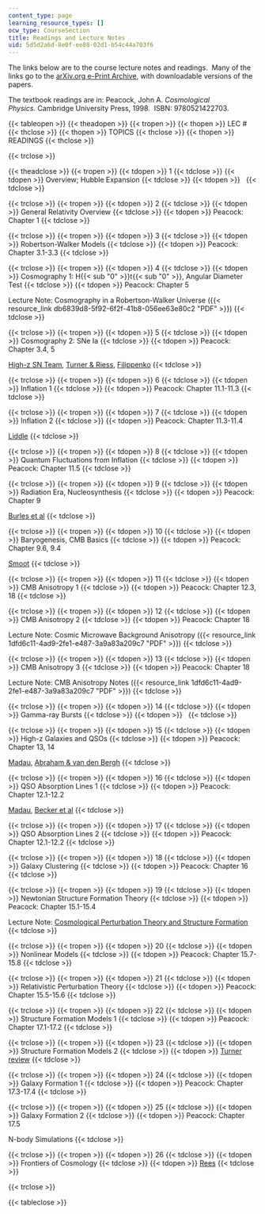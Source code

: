 ```yaml
---
content_type: page
learning_resource_types: []
ocw_type: CourseSection
title: Readings and Lecture Notes
uid: 5d5d2a6d-8e0f-ee88-02d1-b54c44a703f6
---
```


The links below are to the course lecture notes and readings.  Many of the links go to the [arXiv.org e-Print Archive](http://de.arxiv.org/), with downloadable versions of the papers.

The textbook readings are in: Peacock, John A. _Cosmological Physics._ Cambridge University Press, 1998.  ISBN: 9780521422703.

{{< tableopen >}}
{{< theadopen >}}
{{< tropen >}}
{{< thopen >}}
LEC #
{{< thclose >}}
{{< thopen >}}
TOPICS
{{< thclose >}}
{{< thopen >}}
READINGS
{{< thclose >}}

{{< trclose >}}

{{< theadclose >}}
{{< tropen >}}
{{< tdopen >}}
1
{{< tdclose >}}
{{< tdopen >}}
Overview; Hubble Expansion
{{< tdclose >}}
{{< tdopen >}}
 
{{< tdclose >}}

{{< trclose >}}
{{< tropen >}}
{{< tdopen >}}
2
{{< tdclose >}}
{{< tdopen >}}
General Relativity Overview
{{< tdclose >}}
{{< tdopen >}}
Peacock: Chapter 1
{{< tdclose >}}

{{< trclose >}}
{{< tropen >}}
{{< tdopen >}}
3
{{< tdclose >}}
{{< tdopen >}}
Robertson-Walker Models
{{< tdclose >}}
{{< tdopen >}}
Peacock: Chapter 3.1-3.3
{{< tdclose >}}

{{< trclose >}}
{{< tropen >}}
{{< tdopen >}}
4
{{< tdclose >}}
{{< tdopen >}}
Cosmography 1: H{{< sub "0" >}}t{{< sub "0" >}}, Angular Diameter Test
{{< tdclose >}}
{{< tdopen >}}
Peacock: Chapter 5  
  
Lecture Note: Cosmography in a Robertson-Walker Universe ({{< resource_link db6839d8-5f92-6f2f-41b8-056ee63e80c2 "PDF" >}})
{{< tdclose >}}

{{< trclose >}}
{{< tropen >}}
{{< tdopen >}}
5
{{< tdclose >}}
{{< tdopen >}}
Cosmography 2: SNe Ia
{{< tdclose >}}
{{< tdopen >}}
Peacock: Chapter 3.4, 5  
  
[High-z SN Team](http://www.cfa.harvard.edu/supernova//HighZ.html), [Turner & Riess](http://de.arxiv.org/abs/astro-ph/0106051), [Filippenko](http://de.arxiv.org/abs/astro-ph/0109399)
{{< tdclose >}}

{{< trclose >}}
{{< tropen >}}
{{< tdopen >}}
6
{{< tdclose >}}
{{< tdopen >}}
Inflation 1
{{< tdclose >}}
{{< tdopen >}}
Peacock: Chapter 11.1-11.3
{{< tdclose >}}

{{< trclose >}}
{{< tropen >}}
{{< tdopen >}}
7
{{< tdclose >}}
{{< tdopen >}}
Inflation 2
{{< tdclose >}}
{{< tdopen >}}
Peacock: Chapter 11.3-11.4  
  
[Liddle](http://de.arxiv.org/abs/astro-ph/0109439)
{{< tdclose >}}

{{< trclose >}}
{{< tropen >}}
{{< tdopen >}}
8
{{< tdclose >}}
{{< tdopen >}}
Quantum Fluctuations from Inflation
{{< tdclose >}}
{{< tdopen >}}
Peacock: Chapter 11.5
{{< tdclose >}}

{{< trclose >}}
{{< tropen >}}
{{< tdopen >}}
9
{{< tdclose >}}
{{< tdopen >}}
Radiation Era, Nucleosynthesis
{{< tdclose >}}
{{< tdopen >}}
Peacock: Chapter 9  
  
[Burles et al](http://de.arxiv.org/abs/astro-ph/0010171)
{{< tdclose >}}

{{< trclose >}}
{{< tropen >}}
{{< tdopen >}}
10
{{< tdclose >}}
{{< tdopen >}}
Baryogenesis, CMB Basics
{{< tdclose >}}
{{< tdopen >}}
Peacock: Chapter 9.6, 9.4  
  
[Smoot](http://de.arxiv.org/abs/astro-ph/9902027)
{{< tdclose >}}

{{< trclose >}}
{{< tropen >}}
{{< tdopen >}}
11
{{< tdclose >}}
{{< tdopen >}}
CMB Anisotropy 1
{{< tdclose >}}
{{< tdopen >}}
Peacock: Chapter 12.3, 18
{{< tdclose >}}

{{< trclose >}}
{{< tropen >}}
{{< tdopen >}}
12
{{< tdclose >}}
{{< tdopen >}}
CMB Anisotropy 2
{{< tdclose >}}
{{< tdopen >}}
Peacock: Chapter 18  
  
Lecture Note: Cosmic Microwave Background Anisotropy ({{< resource_link 1dfd6c11-4ad9-2fe1-e487-3a9a83a209c7 "PDF" >}})
{{< tdclose >}}

{{< trclose >}}
{{< tropen >}}
{{< tdopen >}}
13
{{< tdclose >}}
{{< tdopen >}}
CMB Anisotropy 3
{{< tdclose >}}
{{< tdopen >}}
Peacock: Chapter 18  
  
Lecture Note: CMB Anisotropy Notes ({{< resource_link 1dfd6c11-4ad9-2fe1-e487-3a9a83a209c7 "PDF" >}})
{{< tdclose >}}

{{< trclose >}}
{{< tropen >}}
{{< tdopen >}}
14
{{< tdclose >}}
{{< tdopen >}}
Gamma-ray Bursts
{{< tdclose >}}
{{< tdopen >}}
 
{{< tdclose >}}

{{< trclose >}}
{{< tropen >}}
{{< tdopen >}}
15
{{< tdclose >}}
{{< tdopen >}}
High-z Galaxies and QSOs
{{< tdclose >}}
{{< tdopen >}}
Peacock: Chapter 13, 14  
  
[Madau](http://de.arxiv.org/abs/astro-ph/9902228), [Abraham & van den Bergh](http://de.arxiv.org/abs/astro-ph/0109358)
{{< tdclose >}}

{{< trclose >}}
{{< tropen >}}
{{< tdopen >}}
16
{{< tdclose >}}
{{< tdopen >}}
QSO Absorption Lines 1
{{< tdclose >}}
{{< tdopen >}}
Peacock: Chapter 12.1-12.2  
  
[Madau](http://de.arxiv.org/abs/astro-ph/0005106), [Becker et al](http://de.arxiv.org/abs/astro-ph/0108097)
{{< tdclose >}}

{{< trclose >}}
{{< tropen >}}
{{< tdopen >}}
17
{{< tdclose >}}
{{< tdopen >}}
QSO Absorption Lines 2
{{< tdclose >}}
{{< tdopen >}}
Peacock: Chapter 12.1-12.2
{{< tdclose >}}

{{< trclose >}}
{{< tropen >}}
{{< tdopen >}}
18
{{< tdclose >}}
{{< tdopen >}}
Galaxy Clustering
{{< tdclose >}}
{{< tdopen >}}
Peacock: Chapter 16
{{< tdclose >}}

{{< trclose >}}
{{< tropen >}}
{{< tdopen >}}
19
{{< tdclose >}}
{{< tdopen >}}
Newtonian Structure Formation Theory
{{< tdclose >}}
{{< tdopen >}}
Peacock: Chapter 15.1-15.4  
  
Lecture Note: [Cosmological Perturbation Theory and Structure Formation](http://de.arxiv.org/abs/astro-ph/0101009)
{{< tdclose >}}

{{< trclose >}}
{{< tropen >}}
{{< tdopen >}}
20
{{< tdclose >}}
{{< tdopen >}}
Nonlinear Models
{{< tdclose >}}
{{< tdopen >}}
Peacock: Chapter 15.7-15.8
{{< tdclose >}}

{{< trclose >}}
{{< tropen >}}
{{< tdopen >}}
21
{{< tdclose >}}
{{< tdopen >}}
Relativistic Perturbation Theory
{{< tdclose >}}
{{< tdopen >}}
Peacock: Chapter 15.5-15.6
{{< tdclose >}}

{{< trclose >}}
{{< tropen >}}
{{< tdopen >}}
22
{{< tdclose >}}
{{< tdopen >}}
Structure Formation Models 1
{{< tdclose >}}
{{< tdopen >}}
Peacock: Chapter 17.1-17.2
{{< tdclose >}}

{{< trclose >}}
{{< tropen >}}
{{< tdopen >}}
23
{{< tdclose >}}
{{< tdopen >}}
Structure Formation Models 2
{{< tdclose >}}
{{< tdopen >}}
[Turner review](http://de.arxiv.org/abs/astro-ph/9901168)
{{< tdclose >}}

{{< trclose >}}
{{< tropen >}}
{{< tdopen >}}
24
{{< tdclose >}}
{{< tdopen >}}
Galaxy Formation 1
{{< tdclose >}}
{{< tdopen >}}
Peacock: Chapter 17.3-17.4
{{< tdclose >}}

{{< trclose >}}
{{< tropen >}}
{{< tdopen >}}
25
{{< tdclose >}}
{{< tdopen >}}
Galaxy Formation 2
{{< tdclose >}}
{{< tdopen >}}
Peacock: Chapter 17.5  
  
N-body Simulations
{{< tdclose >}}

{{< trclose >}}
{{< tropen >}}
{{< tdopen >}}
26
{{< tdclose >}}
{{< tdopen >}}
Frontiers of Cosmology
{{< tdclose >}}
{{< tdopen >}}
[Rees](http://de.arxiv.org/abs/astro-ph/0103391)
{{< tdclose >}}

{{< trclose >}}

{{< tableclose >}}